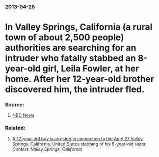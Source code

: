 ### [2013-04-28](/news/2013/04/28/index.md)

# In Valley Springs, California (a rural town of about 2,500 people) authorities are searching for an intruder who fatally stabbed an 8-year-old girl, Leila Fowler, at her home. After her 12-year-old brother discovered him, the intruder fled. 




### Source:

1. [NBC News](http://usnews.nbcnews.com/_news/2013/04/28/17954743-manhunt-on-after-girl-9-stabbed-to-death-by-intruder?chromedomain=testblog)

### Related:

1. [A 12-year-old boy is arrested in connection to the April 27 Valley Springs, California, United States stabbing of his 8-year-old sister. ](/news/2013/05/12/a-12-year-old-boy-is-arrested-in-connection-to-the-april-27-valley-springs-california-united-states-stabbing-of-his-8-year-old-sister.md) _Context: Valley Springs, California_
